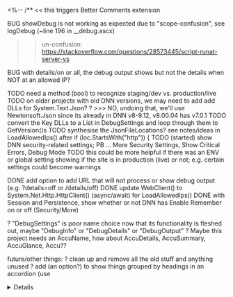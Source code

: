 <%--
/\*\* << this triggers Better Comments extension

BUG showDebug is not working as expected due to "scope-confusion", see logDebug (~line 196 in \_\_debug.ascx)

> > un-confusion: https://stackoverflow.com/questions/28573445/script-runat-server-vs

BUG with details/on or all, the debug output shows but not the details when NOT at an allowed IP?

TODO need a method (bool) to recognize staging/dev vs. production/live
TODO on older projects with old DNN versions, we may need to add add DLLs for System.Text.Json?
? >>> NO, undoing that, we'll use Newtonsoft.Json since its already in DNN v8-9.12, v8.00.04 has v7.0.1
TODO convert the Key DLLs to a List<string> in DebugSettings and loop through them to GetVersion()s
TODO synthesise the JsonFileLocations? see notes/ideas in LoadAllowedIps() after if (loc.StartsWith("http")) {
TODO (started) show DNN security-related settings; PB ... More Security Settings, Show Critical Errors, Debug Mode
TODO this could be more helpful if there was an ENV or global setting showing if the site is in production (live) or not; e.g. certain settings could become warnings

DONE add option to add URL that will not process or show debug output (e.g. ?details=off or /details/off)
DONE update WebClient() to System.Net.Http.HttpClient() (async/await) for LoadAllowedIps()
DONE with Session and Persistence, show whether or not DNN has Enable Remember on or off (Security/More)

? "DebugSettings" is poor name choice now that its functionality is fleshed out, maybe "DebugInfo" or "DebugDetails" or "DebugOutput"
? Maybe this project needs an AccuName, how about AccuDetails, AccuSummary, AccuGlance, Accu??

future/other things:
? clean up and remove all the old stuff and anything unused
? add (an option?) to show things grouped by headings in an accordion (use <details>?) and set which ones are open by default
? other admins/agencies might have different needs (than Accuraty), so maybe make it more configurable
? Re-write again as an installable extension? how to we hook to the end of the page/footer?

- RE-WRITE - slow experimental/learning re-write of \_\_debug.ascx started 20230709-0729 JRF
  ! Primary goal is to be able to drop in and use in any project with no (minimal?) changes
  Self contained, single file, no dependencies (on AccuKit, AccuTheme, etc. Well, except Bootstrap (for now))  
  Functions used from other places: isIpSpecial(), isUrlSpecial(), GetVersion(), GetIpAddress() << at bottom of this file
  Functions new to this version: GetAuthTimeout(), GetPersistentTimeout() (both from web.config)
  Added DebugSettings static class to make it easier to update settings to match the project/site and environment
  Added loading of AllowedIps from remote or local JSON file with caching, failover, and final fallback (AllowedIpsListFallback)
  Tested and adjusted the flow of loading the JSON from locations and caching, then failover
  Add debugOutput and lots of comments that make the flow easier to follow
  Added indicator to show when login is regular or persistent

Also, for compatibility with older DNN sites (without CodeDom updated):

- removed Interpolations ($"{var}")
- moved TryParse _out_ type to separate line ( can't do double.TryParse(mins, out double result) )
  -------------------------------------------------------------------------------^^

* there is probably (compatibility-wise) more that we haven't encountered or thought of (yet)

\*\*/
--%>

